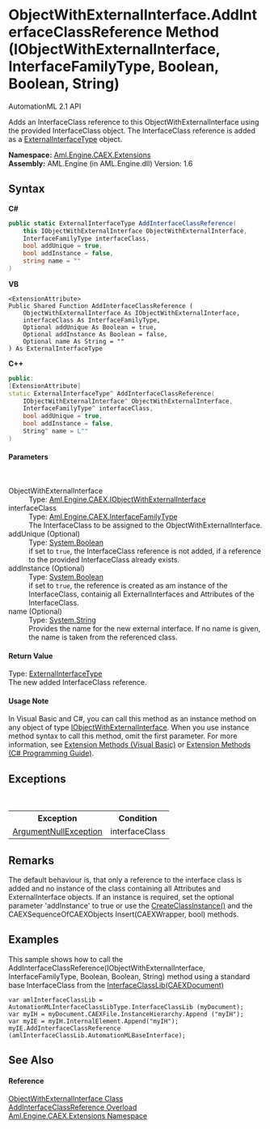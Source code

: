 # ObjectWithExternalInterface.AddInterfaceClassReference Method (IObjectWithExternalInterface, InterfaceFamilyType, Boolean, Boolean, String)
AutomationML 2.1 API 

Adds an InterfaceClass reference to this ObjectWithExternalInterface using the provided InterfaceClass object. The InterfaceClass reference is added as a <a href="T_Aml_Engine_CAEX_ExternalInterfaceType">ExternalInterfaceType</a> object.

**Namespace:**&nbsp;<a href="N_Aml_Engine_CAEX_Extensions">Aml.Engine.CAEX.Extensions</a><br />**Assembly:**&nbsp;AML.Engine (in AML.Engine.dll) Version: 1.6

## Syntax

**C#**<br />
``` C#
public static ExternalInterfaceType AddInterfaceClassReference(
	this IObjectWithExternalInterface ObjectWithExternalInterface,
	InterfaceFamilyType interfaceClass,
	bool addUnique = true,
	bool addInstance = false,
	string name = ""
)
```

**VB**<br />
``` VB
<ExtensionAttribute>
Public Shared Function AddInterfaceClassReference ( 
	ObjectWithExternalInterface As IObjectWithExternalInterface,
	interfaceClass As InterfaceFamilyType,
	Optional addUnique As Boolean = true,
	Optional addInstance As Boolean = false,
	Optional name As String = ""
) As ExternalInterfaceType
```

**C++**<br />
``` C++
public:
[ExtensionAttribute]
static ExternalInterfaceType^ AddInterfaceClassReference(
	IObjectWithExternalInterface^ ObjectWithExternalInterface, 
	InterfaceFamilyType^ interfaceClass, 
	bool addUnique = true, 
	bool addInstance = false, 
	String^ name = L""
)
```


#### Parameters
&nbsp;<dl><dt>ObjectWithExternalInterface</dt><dd>Type: <a href="T_Aml_Engine_CAEX_IObjectWithExternalInterface">Aml.Engine.CAEX.IObjectWithExternalInterface</a><br /></dd><dt>interfaceClass</dt><dd>Type: <a href="T_Aml_Engine_CAEX_InterfaceFamilyType">Aml.Engine.CAEX.InterfaceFamilyType</a><br />The InterfaceClass to be assigned to the ObjectWithExternalInterface.</dd><dt>addUnique (Optional)</dt><dd>Type: <a href="https://docs.microsoft.com/dotnet/api/system.boolean" target="_parent" rel="noopener noreferrer">System.Boolean</a><br />if set to `true`, the InterfaceClass reference is not added, if a reference to the provided InterfaceClass already exists.</dd><dt>addInstance (Optional)</dt><dd>Type: <a href="https://docs.microsoft.com/dotnet/api/system.boolean" target="_parent" rel="noopener noreferrer">System.Boolean</a><br />if set to `true`, the reference is created as am instance of the InterfaceClass, containig all ExternalInterfaces and Attributes of the InterfaceClass.</dd><dt>name (Optional)</dt><dd>Type: <a href="https://docs.microsoft.com/dotnet/api/system.string" target="_parent" rel="noopener noreferrer">System.String</a><br />Provides the name for the new external interface. If no name is given, the name is taken from the referenced class.</dd></dl>

#### Return Value
Type: <a href="T_Aml_Engine_CAEX_ExternalInterfaceType">ExternalInterfaceType</a><br />The new added InterfaceClass reference.

#### Usage Note
In Visual Basic and C#, you can call this method as an instance method on any object of type <a href="T_Aml_Engine_CAEX_IObjectWithExternalInterface">IObjectWithExternalInterface</a>. When you use instance method syntax to call this method, omit the first parameter. For more information, see <a href="https://docs.microsoft.com/dotnet/visual-basic/programming-guide/language-features/procedures/extension-methods" target="_blank" rel="noopener noreferrer">Extension Methods (Visual Basic)</a> or <a href="https://docs.microsoft.com/dotnet/csharp/programming-guide/classes-and-structs/extension-methods" target="_blank" rel="noopener noreferrer">Extension Methods (C# Programming Guide)</a>.

## Exceptions
&nbsp;<table><tr><th>Exception</th><th>Condition</th></tr><tr><td><a href="https://docs.microsoft.com/dotnet/api/system.argumentnullexception" target="_parent" rel="noopener noreferrer">ArgumentNullException</a></td><td>interfaceClass</td></tr></table>

## Remarks
The default behaviour is, that only a reference to the interface class is added and no instance of the class containing all Attributes and ExternalInterface objects. If an instance is required, set the optional parameter 'addInstance' to true or use the <a href="M_Aml_Engine_CAEX_InterfaceFamilyType_CreateClassInstance">CreateClassInstance()</a> and the CAEXSequenceOfCAEXObjects Insert(CAEXWrapper, bool) methods.

## Examples
This sample shows how to call the AddInterfaceClassReference(IObjectWithExternalInterface, InterfaceFamilyType, Boolean, Boolean, String) method using a standard base InterfaceClass from the <a href="M_Aml_Engine_AmlObjects_AutomationMLInterfaceClassLibType_InterfaceClassLib">InterfaceClassLib(CAEXDocument)</a>
```
var amlInterfaceClassLib = AutomationMLInterfaceClassLibType.InterfaceClassLib (myDocument);
var myIH = myDocument.CAEXFile.InstanceHierarchy.Append ("myIH");
var myIE = myIH.InternalElement.Append("myIH");
myIE.AddInterfaceClassReference (amlInterfaceClassLib.AutomationMLBaseInterface);
```


## See Also


#### Reference
<a href="T_Aml_Engine_CAEX_Extensions_ObjectWithExternalInterface">ObjectWithExternalInterface Class</a><br /><a href="Overload_Aml_Engine_CAEX_Extensions_ObjectWithExternalInterface_AddInterfaceClassReference">AddInterfaceClassReference Overload</a><br /><a href="N_Aml_Engine_CAEX_Extensions">Aml.Engine.CAEX.Extensions Namespace</a><br />